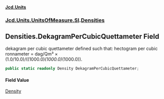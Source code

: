 #### [Jcd.Units](index.md 'index')
### [Jcd.Units.UnitsOfMeasure.SI](Jcd.Units.UnitsOfMeasure.SI.md 'Jcd.Units.UnitsOfMeasure.SI').[Densities](Densities.md 'Jcd.Units.UnitsOfMeasure.SI.Densities')

## Densities.DekagramPerCubicQuettameter Field

dekagram per cubic quettameter defined such that: hectogram per cubic ronnameter = dag/Qm³ ×  
(1.0/10.0)/((1000.0)*(1000.0)*(1000.0)).

```csharp
public static readonly Density DekagramPerCubicQuettameter;
```

#### Field Value
[Density](Density.md 'Jcd.Units.UnitTypes.Density')